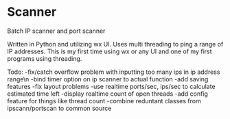 Scanner
=======

Batch IP scanner and port scanner

  Written in Python and utilizing wx UI. Uses multi threading to ping a range of IP addresses. This is my first time using wx 
or any UI and one of my first programs using threading. 
  
  Todo:
    -fix/catch overflow problem with inputting too many ips in ip address range\n
    -bind timer option on ip scanner to actual function
    -add saving features
    -fix layout problems
    -use realtime ports/sec, ips/sec to calculate estimated time left
    -display realtime count of open threads
    -add config feature for things like thread count
    -combine reduntant classes from ipscann/portscan to common source
    
